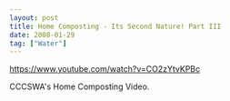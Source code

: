 ```yaml
---
layout: post
title: Home Composting - Its Second Nature! Part III
date: 2008-01-29
tag: ["Water"]
---
```


https://www.youtube.com/watch?v=CO2zYtvKPBc  

CCCSWA's Home Composting Video.